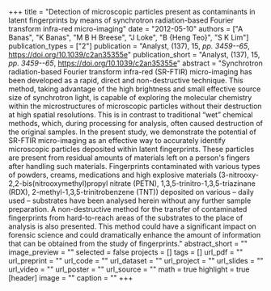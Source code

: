 +++
title = "Detection of microscopic particles present as contaminants in latent fingerprints by means of synchrotron radiation-based Fourier transform infra-red micro-imaging"
date = "2012-05-10"
authors = ["A Banas", "K Banas", "M B H Breese", "J Loke", "B {Heng Teo}", "S K Lim"]
publication_types = ["2"]
publication = "Analyst, (137), 15, _pp. 3459--65_, https://doi.org/10.1039/c2an35355e"
publication_short = "Analyst, (137), 15, _pp. 3459--65_, https://doi.org/10.1039/c2an35355e"
abstract = "Synchrotron radiation-based Fourier transform infra-red (SR-FTIR) micro-imaging has been developed as a rapid, direct and non-destructive technique. This method, taking advantage of the high brightness and small effective source size of synchrotron light, is capable of exploring the molecular chemistry within the microstructures of microscopic particles without their destruction at high spatial resolutions. This is in contrast to traditional “wet” chemical methods, which, during processing for analysis, often caused destruction of the original samples. In the present study, we demonstrate the potential of SR-FTIR micro-imaging as an effective way to accurately identify microscopic particles deposited within latent fingerprints. These particles are present from residual amounts of materials left on a person's fingers after handling such materials. Fingerprints contaminated with various types of powders, creams, medications and high explosive materials (3-nitrooxy-2,2-bis(nitrooxymethyl)propyl nitrate (PETN), 1,3,5-trinitro-1,3,5-triazinane (RDX), 2-methyl-1,3,5-trinitrobenzene (TNT)) deposited on various – daily used – substrates have been analysed herein without any further sample preparation. A non-destructive method for the transfer of contaminated fingerprints from hard-to-reach areas of the substrates to the place of analysis is also presented. This method could have a significant impact on forensic science and could dramatically enhance the amount of information that can be obtained from the study of fingerprints."
abstract_short = ""
image_preview = ""
selected = false
projects = []
tags = []
url_pdf = ""
url_preprint = ""
url_code = ""
url_dataset = ""
url_project = ""
url_slides = ""
url_video = ""
url_poster = ""
url_source = ""
math = true
highlight = true
[header]
image = ""
caption = ""
+++
